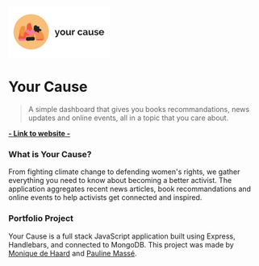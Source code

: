 <a href="https://yourcause.herokuapp.com/">
  <img height="100" src="/public/images/your-cause-rect.png">
</a>

# Your Cause

> A simple dashboard that gives you books recommandations, news updates and online events, all in a topic that you care about.

**[- Link to website -](https://yourcause.herokuapp.com/)**

### What is Your Cause?

From fighting climate change to defending women's rights, we gather everything you need to know about becoming a better activist. The application aggregates recent news articles, book recommandations and online events to help activists get connected and inspired. 

### Portfolio Project

Your Cause is a full stack JavaScript application built using Express, Handlebars, and connected to MongoDB. This project was made by [Monique de Haard](https://github.com/moniquedehaard) and [Pauline Massé](https://github.com/paulinemss).
